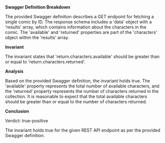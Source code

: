 **Swagger Definition Breakdown**

The provided Swagger definition describes a GET endpoint for fetching a single comic by ID. The response schema includes a 'data' object with a 'results' array, which contains information about the characters in the comic. The 'available' and 'returned' properties are part of the 'characters' object within the 'results' array.

**Invariant**

The invariant states that 'return.characters.available' should be greater than or equal to 'return.characters.returned'.

**Analysis**

Based on the provided Swagger definition, the invariant holds true. The 'available' property represents the total number of available characters, and the 'returned' property represents the number of characters returned in the collection. It is reasonable to expect that the total available characters should be greater than or equal to the number of characters returned.

**Conclusion**

Verdict: true-positive

The invariant holds true for the given REST API endpoint as per the provided Swagger definition.
